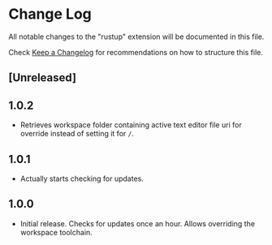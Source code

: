 # Change Log

All notable changes to the "rustup" extension will be documented in this file.

Check [Keep a Changelog](http://keepachangelog.com/) for recommendations on how to structure this file.

## [Unreleased]

## 1.0.2

- Retrieves workspace folder containing active text editor file uri for override instead of setting it for `/`.

## 1.0.1

- Actually starts checking for updates.

## 1.0.0

- Initial release. Checks for updates once an hour. Allows overriding the workspace toolchain.